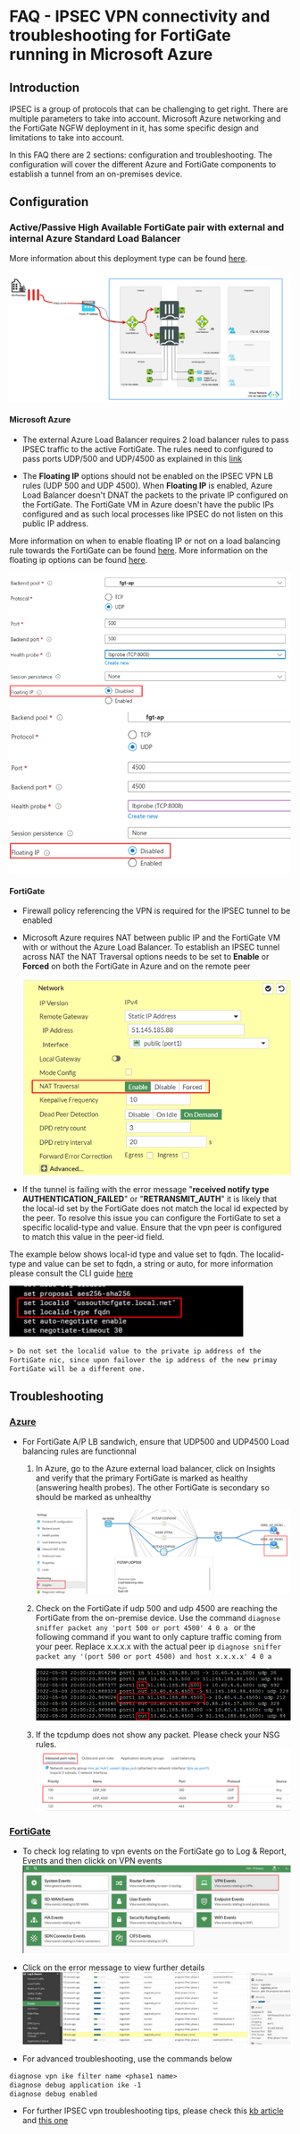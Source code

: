 # FAQ - IPSEC VPN connectivity and troubleshooting for FortiGate running in Microsoft Azure

## Introduction

IPSEC is a group of protocols that can be challenging to get right. There are multiple parameters to take into account. Microsoft Azure networking and the FortiGate NGFW deployment in it, has some specific design and limitations to take into account. 

In this FAQ there are 2 sections: configuration and troubleshooting. The configuration will cover the different Azure and FortiGate components to establish a tunnel from an on-premises device.

## Configuration

### Active/Passive High Available FortiGate pair with external and internal Azure Standard Load Balancer
More information about this deployment type can be found [here](https://github.com/fortinet/azure-templates/tree/main/FortiGate/Active-Passive-ELB-ILB).

![ipsec](images/faq-ipsec-fgt-ap.png)

#### Microsoft Azure

* The external Azure Load Balancer requires 2 load balancer rules to pass IPSEC traffic to the active FortiGate. The rules need to configured to pass ports UDP/500 and UDP/4500 as explained in this [link](https://github.com/fortinet/azure-templates/blob/main/FortiGate/Active-Passive-ELB-ILB/doc/config-inbound-connections.md#configuration---ipsec)

* The **Floating IP** options should not be enabled on the IPSEC VPN LB rules (UDP 500 and UDP 4500). When **Floating IP** is enabled, Azure Load Balancer doesn't DNAT the packets to the private IP configured on the FortiGate. The FortiGate VM in Azure doesn't have the public IPs configured and as such local processes like IPSEC do not listen on this public IP address. 

More information on when to enable floating IP or not on a load balancing rule towards the FortiGate can be found [here](https://github.com/fortinet/azure-templates/blob/main/FortiGate/Active-Passive-ELB-ILB/doc/config-inbound-connections.md#when-to-enable-the-floating-ip-in-the-azure-load-balancing-rule). More information on the floating ip options can be found [here](https://docs.microsoft.com/en-us/azure/load-balancer/load-balancer-floating-ip).

![floating](images/faq-ipsec-floating-disabled-udp500.png)
![floating](images/faq-ipsec-floating-disabled-udp4500.png)

#### FortiGate

* Firewall policy referencing the VPN is required for the IPSEC tunnel to be enabled

* Microsoft Azure requires NAT between public IP and the FortiGate VM with or without the Azure Load Balancer. To establish an IPSEC tunnel across NAT the NAT Traversal options needs to be set to **Enable** or **Forced** on both the FortiGate in Azure and on the remote peer

    ![natt](images/faq-ipsec-natt.png)

* If the tunnel is failing with the error message "**received notify type AUTHENTICATION_FAILED**" or "**RETRANSMIT_AUTH**" it is likely that the local-id set by the FortiGate does not match the local id expected by the peer. To resolve this issue you can configure the FortiGate to set a specific localid-type and value. Ensure that the vpn peer is configured to match this value in the peer-id field.

The example below shows local-id type and value set to fqdn. The localid-type and value can be set to fqdn, a string or auto, for more information please consult the CLI guide [here](https://docs.fortinet.com/document/fortigate/7.2.0/cli-reference/370620/config-vpn-ipsec-phase1-interface)

![localid](images/faq-ipsec-localidfqdn.png)

    > Do not set the localid value to the private ip address of the FortiGate nic, since upon failover the ip address of the new primay FortiGate will be a different one.

## Troubleshooting

### <ins>Azure</ins>
* For FortiGate A/P LB sandwich, ensure that UDP500 and UDP4500 Load balancing rules are functionnal
  1. In Azure, go to the Azure external load balancer, click on Insights and verify that the primary FortiGate is marked as healthy (answering health probes). The other FortiGate is secondary so should be marked as unhealthy

      ![lbinsights](images/faq-ipsec-tr-lb-Insights-ap.png)

  2. Check on the FortiGate if udp 500 and udp 4500 are reaching the FortiGate from the on-premise device. Use the command ```diagnose sniffer packet any 'port 500 or port 4500' 4 0 a ```  or the following command if you want to only capture traffic coming from your peer. Replace x.x.x.x with the actual peer ip ```diagnose sniffer packet any '(port 500 or port 4500) and host x.x.x.x' 4 0 a ```

      ![tcpdump](images/faq-ipsec-tr-ipsec-tcpdump.png)

  3. If the tcpdump does not show any packet. Please check your NSG rules.
        ![nsg](images/faq-ipsec-tr-nsg.png)

### <ins>FortiGate</ins>
* To check log relating to vpn events on the FortiGate go to Log & Report, Events and then clickk on VPN events
      ![vpnevents](images/faq-ipsec-tr-vpnevents.png)

* Click on the error message to view further details
      ![vpnevents2](images/faq-ipsec-tr-vpnevents2.png)

* For advanced troubleshooting, use the commands below

```
diagnose vpn ike filter name <phase1 name>
diagnose debug application ike -1
diagnose debug enabled
```

* For further IPSEC vpn troubleshooting tips, please check this [kb article](https://community.fortinet.com/t5/FortiGate/Technical-Tip-Troubleshooting-IPsec-VPNs/ta-p/195955) and [this one](https://community.fortinet.com/t5/FortiGate/Troubleshooting-Tip-IPSEC-Tunnel-debugging-IKE/ta-p/190052)
